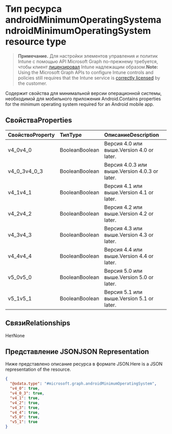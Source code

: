 # <a name="androidminimumoperatingsystem-resource-type"></a><span data-ttu-id="b3162-101">Тип ресурса androidMinimumOperatingSystem</span><span class="sxs-lookup"><span data-stu-id="b3162-101">androidMinimumOperatingSystem resource type</span></span>

> <span data-ttu-id="b3162-102">**Примечание.** Для настройки элементов управления и политик Intune с помощью API Microsoft Graph по-прежнему требуется, чтобы клиент [лицензировал](https://go.microsoft.com/fwlink/?linkid=839381) Intune надлежащим образом.</span><span class="sxs-lookup"><span data-stu-id="b3162-102">**Note:** Using the Microsoft Graph APIs to configure Intune controls and policies still requires that the Intune service is [correctly licensed](https://go.microsoft.com/fwlink/?linkid=839381) by the customer.</span></span>

<span data-ttu-id="b3162-103">Содержит свойства для минимальной версии операционной системы, необходимой для мобильного приложения Android.</span><span class="sxs-lookup"><span data-stu-id="b3162-103">Contains properties for the minimum operating system required for an Android mobile app.</span></span>
## <a name="properties"></a><span data-ttu-id="b3162-104">Свойства</span><span class="sxs-lookup"><span data-stu-id="b3162-104">Properties</span></span>
|<span data-ttu-id="b3162-105">Свойство</span><span class="sxs-lookup"><span data-stu-id="b3162-105">Property</span></span>|<span data-ttu-id="b3162-106">Тип</span><span class="sxs-lookup"><span data-stu-id="b3162-106">Type</span></span>|<span data-ttu-id="b3162-107">Описание</span><span class="sxs-lookup"><span data-stu-id="b3162-107">Description</span></span>|
|:---|:---|:---|
|<span data-ttu-id="b3162-108">v4_0</span><span class="sxs-lookup"><span data-stu-id="b3162-108">v4_0</span></span>|<span data-ttu-id="b3162-109">Boolean</span><span class="sxs-lookup"><span data-stu-id="b3162-109">Boolean</span></span>|<span data-ttu-id="b3162-110">Версия 4.0 или выше.</span><span class="sxs-lookup"><span data-stu-id="b3162-110">Version 4.0 or later.</span></span>|
|<span data-ttu-id="b3162-111">v4_0_3</span><span class="sxs-lookup"><span data-stu-id="b3162-111">v4_0_3</span></span>|<span data-ttu-id="b3162-112">Boolean</span><span class="sxs-lookup"><span data-stu-id="b3162-112">Boolean</span></span>|<span data-ttu-id="b3162-113">Версия 4.0.3 или выше.</span><span class="sxs-lookup"><span data-stu-id="b3162-113">Version 4.0.3 or later.</span></span>|
|<span data-ttu-id="b3162-114">v4_1</span><span class="sxs-lookup"><span data-stu-id="b3162-114">v4_1</span></span>|<span data-ttu-id="b3162-115">Boolean</span><span class="sxs-lookup"><span data-stu-id="b3162-115">Boolean</span></span>|<span data-ttu-id="b3162-116">Версия 4.1 или выше.</span><span class="sxs-lookup"><span data-stu-id="b3162-116">Version 4.1 or later.</span></span>|
|<span data-ttu-id="b3162-117">v4_2</span><span class="sxs-lookup"><span data-stu-id="b3162-117">v4_2</span></span>|<span data-ttu-id="b3162-118">Boolean</span><span class="sxs-lookup"><span data-stu-id="b3162-118">Boolean</span></span>|<span data-ttu-id="b3162-119">Версия 4.2 или выше.</span><span class="sxs-lookup"><span data-stu-id="b3162-119">Version 4.2 or later.</span></span>|
|<span data-ttu-id="b3162-120">v4_3</span><span class="sxs-lookup"><span data-stu-id="b3162-120">v4_3</span></span>|<span data-ttu-id="b3162-121">Boolean</span><span class="sxs-lookup"><span data-stu-id="b3162-121">Boolean</span></span>|<span data-ttu-id="b3162-122">Версия 4.3 или выше.</span><span class="sxs-lookup"><span data-stu-id="b3162-122">Version 4.3 or later.</span></span>|
|<span data-ttu-id="b3162-123">v4_4</span><span class="sxs-lookup"><span data-stu-id="b3162-123">v4_4</span></span>|<span data-ttu-id="b3162-124">Boolean</span><span class="sxs-lookup"><span data-stu-id="b3162-124">Boolean</span></span>|<span data-ttu-id="b3162-125">Версия 4.4 или выше.</span><span class="sxs-lookup"><span data-stu-id="b3162-125">Version 4.4 or later.</span></span>|
|<span data-ttu-id="b3162-126">v5_0</span><span class="sxs-lookup"><span data-stu-id="b3162-126">v5_0</span></span>|<span data-ttu-id="b3162-127">Boolean</span><span class="sxs-lookup"><span data-stu-id="b3162-127">Boolean</span></span>|<span data-ttu-id="b3162-128">Версия 5.0 или выше.</span><span class="sxs-lookup"><span data-stu-id="b3162-128">Version 5.0 or later.</span></span>|
|<span data-ttu-id="b3162-129">v5_1</span><span class="sxs-lookup"><span data-stu-id="b3162-129">v5_1</span></span>|<span data-ttu-id="b3162-130">Boolean</span><span class="sxs-lookup"><span data-stu-id="b3162-130">Boolean</span></span>|<span data-ttu-id="b3162-131">Версия 5.1 или выше.</span><span class="sxs-lookup"><span data-stu-id="b3162-131">Version 5.1 or later.</span></span>|

## <a name="relationships"></a><span data-ttu-id="b3162-132">Связи</span><span class="sxs-lookup"><span data-stu-id="b3162-132">Relationships</span></span>
<span data-ttu-id="b3162-133">Нет</span><span class="sxs-lookup"><span data-stu-id="b3162-133">None</span></span>
## <a name="json-representation"></a><span data-ttu-id="b3162-134">Представление JSON</span><span class="sxs-lookup"><span data-stu-id="b3162-134">JSON Representation</span></span>
<span data-ttu-id="b3162-135">Ниже представлено описание ресурса в формате JSON.</span><span class="sxs-lookup"><span data-stu-id="b3162-135">Here is a JSON representation of the resource.</span></span>
<!-- {
  "blockType": "resource",
  "@odata.type": "microsoft.graph.androidMinimumOperatingSystem"
}
-->
``` json
{
  "@odata.type": "#microsoft.graph.androidMinimumOperatingSystem",
  "v4_0": true,
  "v4_0_3": true,
  "v4_1": true,
  "v4_2": true,
  "v4_3": true,
  "v4_4": true,
  "v5_0": true,
  "v5_1": true
}
```



